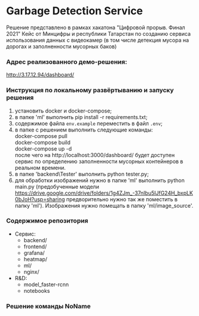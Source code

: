 # Garbage Detection Service
Решение представлено в рамках хакатона "Цифровой прорыв. Финал 2021"
Кейс от Минцифры и республики Татарстан по созданию сервиса использования данных с видеокамер
(в том числе детекция мусора на дорогах и заполненности мусорных баков)


### Адрес реализованного демо-решения:

http://3.17.12.94/dashboard/


### Инструкция по локальному развёртыванию и запуску решения

1. установить docker и docker-compose;
2. в папке 'ml' выполнить pip install -r requirements.txt;
3. содержимое файла `env.example` переместить в файл `.env`;
4. в папке с решением выполнить следующие команды:  
   docker-compose pull  
   docker-compose build  
   docker-compose up -d  
после чего на http://localhost:3000/dashboard/ будет доступен сервис по определению заполненности мусорных контейнеров в реальном времени.
5. в папке 'backend\Tester' выполнить python tester.py;
6. для обработки изображений нужно в папке 'ml' выполнить python main.py (предобученные модели https://drive.google.com/drive/folders/1g4ZJm_-37nIbu5IJfG24H_bxpLK0bJoH?usp=sharing предворительно нужно так же поместить в папку 'ml'). Изображения нужно помещать в папку 'ml/image_source'.


### Содержимое репозитория
- Сервис:
	- backend/
	- frontend/
	- grafana/
	- heatmap/
	- ml/
	- nginx/
- R&D:
	- model_faster-rcnn
	- notebooks

### Решение команды NoName
